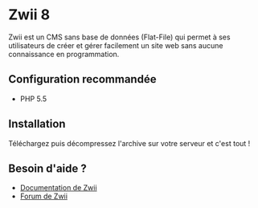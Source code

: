 Zwii 8
======

Zwii est un CMS sans base de données (Flat-File) qui permet à ses utilisateurs de créer et gérer facilement un site web sans aucune connaissance en programmation.

## Configuration recommandée

* PHP 5.5

## Installation

Téléchargez puis décompressez l'archive sur votre serveur et c'est tout !

## Besoin d'aide ?

* [Documentation de Zwii](https://github.com/remijean/ZwiiCMS/wiki/)
* [Forum de Zwii](http://forum.zwiicms.com/)